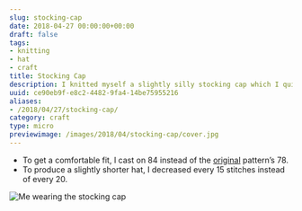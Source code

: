 ```yaml
---
slug: stocking-cap
date: 2018-04-27 00:00:00+00:00
draft: false
tags:
- knitting
- hat
- craft
title: Stocking Cap
description: I knitted myself a slightly silly stocking cap which I quite enjoy.
uuid: ce90eb9f-e8c2-4482-9fa4-14be75955216
aliases:
- /2018/04/27/stocking-cap/
category: craft
type: micro
previewimage: /images/2018/04/stocking-cap/cover.jpg
---
```

- To get a comfortable fit, I cast on 84 instead of the
  [original](http://www.knittingonthenet.com/patterns/hatlongstockingcap.htm)
  pattern’s 78.
- To produce a slightly shorter hat, I decreased every 15 stitches
  instead of every 20.

![Me wearing the stocking cap](me.jpg)